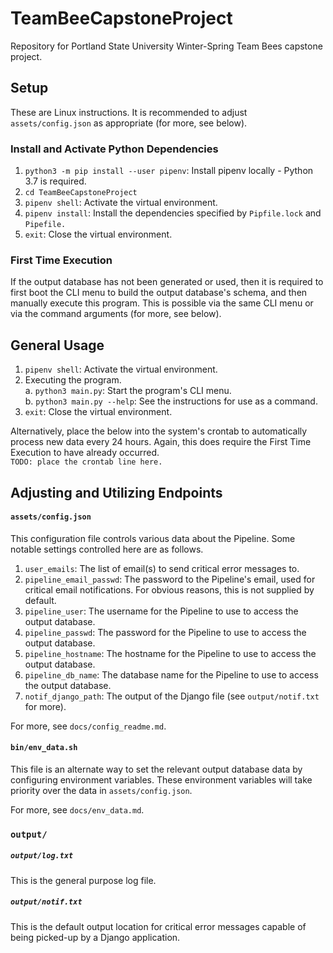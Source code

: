 # TeamBeeCapstoneProject

Repository for Portland State University Winter-Spring Team Bees capstone project.

## Setup

These are Linux instructions. It is recommended to adjust `assets/config.json`
as appropriate (for more, see below).

### Install and Activate Python Dependencies

1) `python3 -m pip install --user pipenv`: Install pipenv locally - Python 3.7 is required.
2) `cd TeamBeeCapstoneProject`
3) `pipenv shell`: Activate the virtual environment.
4) `pipenv install`: Install the dependencies specified by `Pipfile.lock` and `Pipefile.`
5) `exit`: Close the virtual environment.

### First Time Execution

If the output database has not been generated or used, then it is required to
first boot the CLI menu to build the output database's schema, and then
manually execute this program. This is possible via the same CLI menu or via
the command arguments (for more, see below).

## General Usage

1) `pipenv shell`: Activate the virtual environment.
2) Executing the program.  
  a. `python3 main.py`: Start the program's CLI menu.  
  b. `python3 main.py --help`: See the instructions for use as a command.  
3) `exit`: Close the virtual environment.

Alternatively, place the below into the system's crontab to automatically process new data every 24 hours.
Again, this does require the First Time Execution to have already occurred.  
`TODO: place the crontab line here.`

## Adjusting and Utilizing Endpoints

#### `assets/config.json`

This configuration file controls various data about the Pipeline. Some notable
settings controlled here are as follows.

1) `user_emails`: The list of email(s) to send critical error messages to.
2) `pipeline_email_passwd`: The password to the Pipeline's email, used for
critical email notifications. For obvious reasons, this is not supplied by default.
3) `pipeline_user`: The username for the Pipeline to use to access the output database.
4) `pipeline_passwd`: The password for the Pipeline to use to access the output database.
5) `pipeline_hostname`: The hostname for the Pipeline to use to access the output database.
6) `pipeline_db_name`: The database name for the Pipeline to use to access the output database.
7) `notif_django_path`: The output of the Django file (see `output/notif.txt` for more).

For more, see `docs/config_readme.md`.

#### `bin/env_data.sh`

This file is an alternate way to set the relevant output database data by
configuring environment variables. These environment variables will take
priority over the data in `assets/config.json`.

For more, see `docs/env_data.md`.

### `output/`

##### `output/log.txt`

This is the general purpose log file.

##### `output/notif.txt`

This is the default output location for critical error messages capable of
being picked-up by a Django application.
